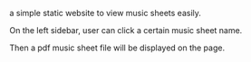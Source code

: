 a simple static website to view music sheets easily. 

On the left sidebar, user can click a certain music sheet name. 

Then a pdf music sheet file will be displayed on the page. 

